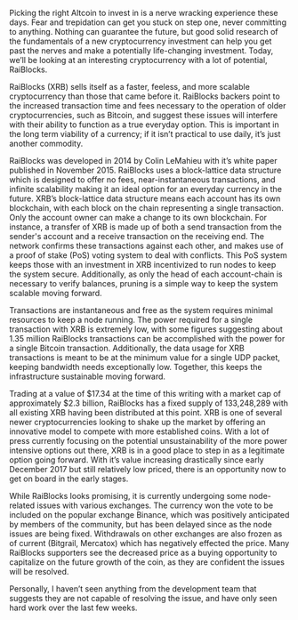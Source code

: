 Picking the right Altcoin to invest in is a nerve wracking experience these days. Fear and trepidation can get you stuck on step one, never committing to anything. Nothing can guarantee the future, but good solid research of the fundamentals of a new cryptocurrency investment can help you get past the nerves and make a potentially life-changing investment. Today, we’ll be looking at an interesting cryptocurrency with a lot of potential, RaiBlocks.

RaiBlocks (XRB) sells itself as a faster, feeless, and more scalable cryptocurrency than those that came before it. RaiBlocks backers point to the increased transaction time and fees necessary to the operation of older cryptocurrencies, such as Bitcoin, and suggest these issues will interfere with their ability to function as a true everyday option. This is important in the long term viability of a currency; if it isn’t practical to use daily, it’s just another commodity. 

RaiBlocks was developed in 2014 by Colin LeMahieu with it’s white paper published in November 2015. RaiBlocks uses a block-lattice data structure which is designed to offer no fees, near-instantaneous transactions, and infinite scalability making it an ideal option for an everyday currency in the future. XRB’s block-lattice data structure means each account has its own blockchain, with each block on the chain representing a single transaction. Only the account owner can make a change to its own blockchain. For instance, a transfer of XRB is made up of both a send transaction from the sender's account and a receive transaction on the receiving end. The network confirms these transactions against each other, and makes use of a proof of stake (PoS) voting system to deal with conflicts. This PoS system keeps those with an investment in XRB incentivized to run nodes to keep the system secure. Additionally, as only the head of each account-chain is necessary to verify balances, pruning is a simple way to keep the system scalable moving forward.

Transactions are instantaneous and free as the system requires minimal resources to keep a node running. The power required for a single transaction with XRB is extremely low, with some figures suggesting about 1.35 million RaiBlocks transactions can be accomplished with the power for a single Bitcoin transaction. Additionally, the data usage for XRB transactions is meant to be at the minimum value for a single UDP packet, keeping bandwidth needs exceptionally low. Together, this keeps the infrastructure sustainable moving forward.

Trading at a value of $17.34 at the time of this writing with a market cap of approximately $2.3 billion, RaiBlocks has a fixed supply of 133,248,289 with all existing XRB having been distributed at this point. XRB is one of several newer cryptocurrencies looking to shake up the market by offering an innovative model to compete with more established coins. With a lot of press currently focusing on the potential unsustainability of the more power intensive options out there, XRB is in a good place to step in as a legitimate option going forward. With it’s value increasing drastically since early December 2017 but still relatively low priced, there is an opportunity now to get on board in the early stages.

While RaiBlocks looks promising, it is currently undergoing some node-related issues with various exchanges. The currency won the vote to be included on the popular exchange Binance, which was positively anticipated by members of the community, but has been delayed since as the node issues are being fixed. Withdrawals on other exchanges are also frozen as of current (Bitgrail, Mercatox) which has negatively effected the price. Many RaiBlocks supporters see the decreased price as a buying opportunity to capitalize on the future growth of the coin, as they are confident the issues will be resolved.

Personally, I haven’t seen anything from the development team that suggests they are not capable of resolving the issue, and have only seen hard work over the last few weeks.
